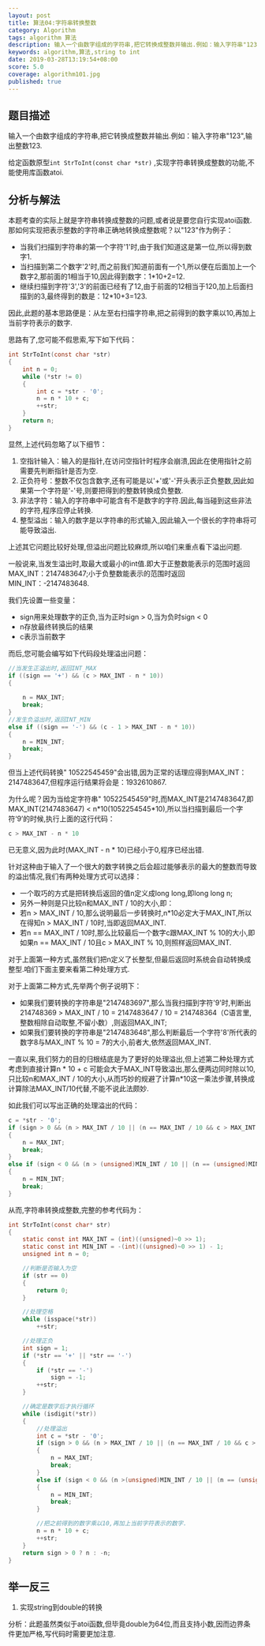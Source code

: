 ```yaml
---
layout: post
title: 算法04:字符串转换整数
category: Algorithm
tags: algorithm 算法
description: 输入一个由数字组成的字符串,把它转换成整数并输出.例如：输入字符串"123",输出整数123
keywords: algorithm,算法,string to int
date: 2019-03-28T13:19:54+08:00
score: 5.0
coverage: algorithm101.jpg
published: true
---
```


## 题目描述

输入一个由数字组成的字符串,把它转换成整数并输出.例如：输入字符串"123",输出整数123.

给定函数原型`int StrToInt(const char *str)` ,实现字符串转换成整数的功能,不能使用库函数atoi.

## 分析与解法

本题考查的实际上就是字符串转换成整数的问题,或者说是要您自行实现atoi函数.那如何实现把表示整数的字符串正确地转换成整数呢？以"123"作为例子：

- 当我们扫描到字符串的第一个字符'1'时,由于我们知道这是第一位,所以得到数字1.
- 当扫描到第二个数字'2'时,而之前我们知道前面有一个1,所以便在后面加上一个数字2,那前面的1相当于10,因此得到数字：1*10+2=12.
- 继续扫描到字符'3','3'的前面已经有了12,由于前面的12相当于120,加上后面扫描到的3,最终得到的数是：12*10+3=123.

因此,此题的基本思路便是：从左至右扫描字符串,把之前得到的数字乘以10,再加上当前字符表示的数字.

思路有了,您可能不假思索,写下如下代码：

```c
int StrToInt(const char *str)
{
	int n = 0;
	while (*str != 0)
	{
		int c = *str - '0';
		n = n * 10 + c;
		++str;
	}
	return n;
}
```

显然,上述代码忽略了以下细节：

1. 空指针输入：输入的是指针,在访问空指针时程序会崩溃,因此在使用指针之前需要先判断指针是否为空.
2. 正负符号：整数不仅包含数字,还有可能是以'+'或'-'开头表示正负整数,因此如果第一个字符是'-'号,则要把得到的整数转换成负整数.
3. 非法字符：输入的字符串中可能含有不是数字的字符.因此,每当碰到这些非法的字符,程序应停止转换.
4. 整型溢出：输入的数字是以字符串的形式输入,因此输入一个很长的字符串将可能导致溢出.

上述其它问题比较好处理,但溢出问题比较麻烦,所以咱们来重点看下溢出问题.

一般说来,当发生溢出时,取最大或最小的int值.即大于正整数能表示的范围时返回MAX_INT：2147483647;小于负整数能表示的范围时返回MIN_INT：-2147483648.

我们先设置一些变量：

- sign用来处理数字的正负,当为正时sign > 0,当为负时sign < 0
- n存放最终转换后的结果
- c表示当前数字

而后,您可能会编写如下代码段处理溢出问题：

```c
//当发生正溢出时,返回INT_MAX
if ((sign == '+') && (c > MAX_INT - n * 10))
{
	
	n = MAX_INT;
	break;
}
//发生负溢出时,返回INT_MIN
else if ((sign == '-') && (c - 1 > MAX_INT - n * 10))
{
	n = MIN_INT;
	break;
}
```

但当上述代码转换"    10522545459"会出错,因为正常的话理应得到MAX_INT：2147483647,但程序运行结果将会是：1932610867.

为什么呢？因为当给定字符串"    10522545459"时,而MAX_INT是2147483647,即MAX_INT(2147483647) < n*10(1052254545\*10),所以当扫描到最后一个字符‘9’的时候,执行上面的这行代码：

```c
c > MAX_INT - n * 10
```

已无意义,因为此时(MAX_INT - n * 10)已经小于0,程序已经出错.

针对这种由于输入了一个很大的数字转换之后会超过能够表示的最大的整数而导致的溢出情况,我们有两种处理方式可以选择：

- 一个取巧的方式是把转换后返回的值n定义成long long,即long long n;
- 另外一种则是只比较n和MAX_INT / 10的大小,即：
- 若n > MAX_INT / 10,那么说明最后一步转换时,n*10必定大于MAX_INT,所以在得知n > MAX_INT / 10时,当即返回MAX_INT.
- 若n == MAX_INT / 10时,那么比较最后一个数字c跟MAX_INT % 10的大小,即如果n == MAX_INT / 10且c > MAX_INT % 10,则照样返回MAX_INT.

对于上面第一种方式,虽然我们把n定义了长整型,但最后返回时系统会自动转换成整型.咱们下面主要来看第二种处理方式.

对于上面第二种方式,先举两个例子说明下：

- 如果我们要转换的字符串是"2147483697",那么当我扫描到字符'9'时,判断出214748369 > MAX_INT / 10 = 2147483647 / 10 = 214748364（C语言里,整数相除自动取整,不留小数）,则返回MAX_INT;
- 如果我们要转换的字符串是"2147483648",那么判断最后一个字符'8'所代表的数字8与MAX_INT % 10 = 7的大小,前者大,依然返回MAX_INT.

一直以来,我们努力的目的归根结底是为了更好的处理溢出,但上述第二种处理方式考虑到直接计算n * 10 + c 可能会大于MAX_INT导致溢出,那么便两边同时除以10,只比较n和MAX_INT /
10的大小,从而巧妙的规避了计算n\*10这一乘法步骤,转换成计算除法MAX_INT/10代替,不能不说此法颇妙.

如此我们可以写出正确的处理溢出的代码：

```c
c = *str - '0';
if (sign > 0 && (n > MAX_INT / 10 || (n == MAX_INT / 10 && c > MAX_INT % 10)))
{
    n = MAX_INT;
    break;
}
else if (sign < 0 && (n > (unsigned)MIN_INT / 10 || (n == (unsigned)MIN_INT / 10 && c > (unsigned)MIN_INT % 10)))
{
    n = MIN_INT;
    break;
}
```  

从而,字符串转换成整数,完整的参考代码为：

```c
int StrToInt(const char* str)
{
	static const int MAX_INT = (int)((unsigned)~0 >> 1);
	static const int MIN_INT = -(int)((unsigned)~0 >> 1) - 1;
	unsigned int n = 0;

	//判断是否输入为空
	if (str == 0)
	{
		return 0;
	}

	//处理空格
	while (isspace(*str))
		++str;

	//处理正负
	int sign = 1;
	if (*str == '+' || *str == '-')
	{
		if (*str == '-')
			sign = -1;
		++str;
	}

	//确定是数字后才执行循环
	while (isdigit(*str))
	{
		//处理溢出
		int c = *str - '0';
		if (sign > 0 && (n > MAX_INT / 10 || (n == MAX_INT / 10 && c > MAX_INT % 10)))
		{
			n = MAX_INT;
			break;
		}
		else if (sign < 0 && (n >(unsigned)MIN_INT / 10 || (n == (unsigned)MIN_INT / 10 && c > (unsigned)MIN_INT % 10)))
		{
			n = MIN_INT;
			break;
		}

		//把之前得到的数字乘以10,再加上当前字符表示的数字.
		n = n * 10 + c;
		++str;
	}
	return sign > 0 ? n : -n;
}
```

## 举一反三

1. 实现string到double的转换

分析：此题虽然类似于atoi函数,但毕竟double为64位,而且支持小数,因而边界条件更加严格,写代码时需要更加注意.